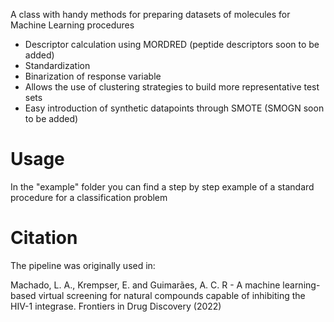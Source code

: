 A class with handy methods for preparing datasets of molecules for Machine Learning procedures

- Descriptor calculation using MORDRED (peptide descriptors soon to be added)
- Standardization
- Binarization of response variable
- Allows the use of clustering strategies to build more representative test sets
- Easy introduction of synthetic datapoints through SMOTE (SMOGN soon to be added)

# Usage
In the "example" folder you can find a step by step example of a standard procedure for a classification problem

# Citation

The pipeline was originally used in:

Machado, L. A., Krempser, E. and Guimarães, A. C. R - A machine learning-based virtual screening for natural compounds capable of inhibiting the HIV-1 integrase. Frontiers in Drug Discovery (2022)
